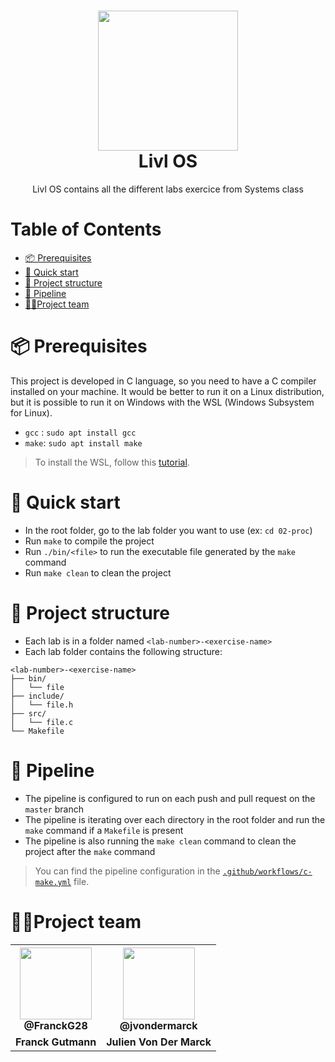 <h1 align="center"><img src="https://user-images.githubusercontent.com/62793491/208452652-71416c5c-8261-4501-a002-afc9e2cf0a0b.png" width="224px"/><br/>
  Livl OS
</h1>  
<p align="center">Livl OS contains all the different labs exercice from Systems class</p>  

# Table of Contents
- [📦 Prerequisites](#-prerequisites)
- [🚀 Quick start](#-quick-start)
- [📁 Project structure](#-project-structure)
- [🔧 Pipeline](#-pipeline)
- [🧍🏽Project team](#-project-team)

# **📦 Prerequisites**
This project is developed in C language, so you need to have a C compiler installed on your machine. It would be better to run it on a Linux distribution, but it is possible to run it on Windows with the WSL (Windows Subsystem for Linux).

- `gcc` : `sudo apt install gcc`
- `make`: `sudo apt install make`

> To install the WSL, follow this [tutorial](https://docs.microsoft.com/en-us/windows/wsl/install-win10).

# 🚀 Quick start
- In the root folder, go to the lab folder you want to use (ex: `cd 02-proc`)
- Run `make` to compile the project
- Run `./bin/<file>` to run the executable file generated by the `make` command
- Run `make clean` to clean the project


# **📁 Project structure**

- Each lab is in a folder named `<lab-number>-<exercise-name>`
- Each lab folder contains the following structure:

```
<lab-number>-<exercise-name>
├── bin/
│   └── file
├── include/
│   └── file.h
├── src/
│   └── file.c
└── Makefile
```

# **🔧 Pipeline**

- The pipeline is configured to run on each push and pull request on the `master` branch
- The pipeline is iterating over each directory in the root folder and run the `make` command if a `Makefile` is present
- The pipeline is also running the `make clean` command to clean the project after the `make` command

> You can find the pipeline configuration in the [`.github/workflows/c-make.yml`](.github/workflows/c-make.yml) file.

# **🧍🏽Project team**

<table align="center">
    <tr>
        <th><img src="https://avatars.githubusercontent.com/u/19238963?v=4?v=4?size=115" width="115"><br><strong>@FranckG28</strong></th>
        <th><img src="https://avatars.githubusercontent.com/u/62793491?v=4?size=115" width="115"><br><strong>@jvondermarck</strong></th>
    </tr>
    <tr align="center">
        <td><b>Franck Gutmann</b></td>
        <td><b>Julien Von Der Marck</b></td>
    </tr>
</table>